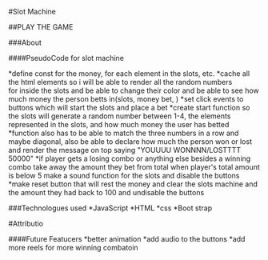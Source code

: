 #Slot Machine

##PLAY THE GAME
<link src = "https://zzzombieftw.github.io/slots-project/">

###About


####PseudoCode for slot machine
 
*define const for the money, for each element in the slots, etc.
*cache all the html elements so i will be able to render all the random numbers   
    for inside the slots and be able to change their color and be able to see how much money the person betts in(slots, money bet, )
*set click events to buttons which will start the slots and place a bet 
*create start function  so the slots will generate a random number between 1-4, 
    the elements represented in the slots, and how much money the user has betted 
*function also has to be able to match the three numbers in a row and maybe diagonal, 
    also be  able to declare how much the person won or lost 
    and render the message on top saying "YOUUUU WONNNN/LOSTTTT 50000"
*if player gets a losing combo or anything else besides a winning combo take away 
    the amount they bet   from total
    when player's total amount is below 5
    make a sound function for the slots and disable the buttons
*make reset button that will rest the money and clear the slots machine and the amount they had  back to 100 and undisable the buttons

###Technologues used
*JavaScript
*HTML
*css
*Boot strap

#Attributio

####Future Featucers 
*better animation
*add audio to the buttons
*add more reels for more winning combatoin